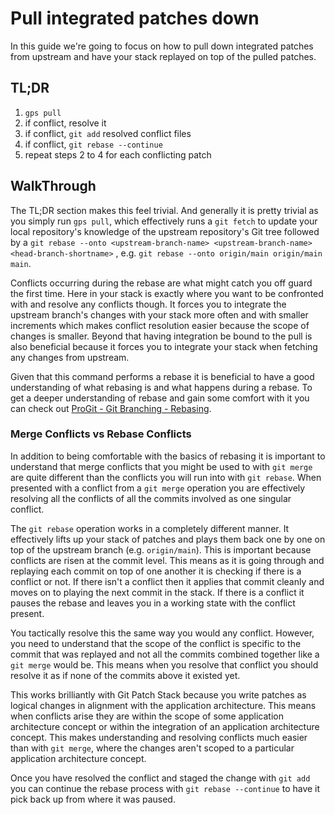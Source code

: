 # Pull integrated patches down

In this guide we're going to focus on how to pull down integrated patches from
upstream and have your stack replayed on top of the pulled patches.

## TL;DR

1. `gps pull`
2. if conflict, resolve it
3. if conflict, `git add` resolved conflict files
4. if conflict, `git rebase --continue`
5. repeat steps 2 to 4 for each conflicting patch

## WalkThrough

The TL;DR section makes this feel trivial. And generally it is pretty trivial as you
simply run `gps pull`, which effectively runs a `git fetch` to update your local
repository's knowledge of the upstream repository's Git tree followed by a
`git rebase --onto <upstream-branch-name> <upstream-branch-name> <head-branch-shortname>`
, e.g. `git rebase --onto origin/main origin/main main`.

Conflicts occurring during the rebase are what might catch you off guard the
first time. Here in your stack is exactly where you want to be confronted with
and resolve any conflicts though. It forces you to integrate the upstream
branch's changes with your stack more often and with smaller increments
which makes conflict resolution easier because the scope of changes is smaller.
Beyond that having integration be bound to the pull is also beneficial because
it forces you to integrate your stack when fetching any changes from upstream.

Given that this command performs a rebase it is beneficial to have a good
understanding of what rebasing is and what happens during a rebase.
To get a deeper understanding of rebase and gain some comfort with it you can
check out [ProGit - Git Branching - Rebasing](https://git-scm.com/book/en/v2/Git-Branching-Rebasing).

### Merge Conflicts vs Rebase Conflicts

In addition to being comfortable with the basics of rebasing it is important to
understand that merge conflicts that you might be used to with `git merge` are
quite different than the conflicts you will run into with `git rebase`. When
presented with a conflict from a `git merge` operation you are effectively
resolving all the conflicts of all the commits involved as one singular
conflict.

The `git rebase` operation works in a completely different manner. It
effectively lifts up your stack of patches and plays them back one by one on
top of the upstream branch (e.g. `origin/main`). This is important because
conflicts are risen at the commit level. This means as it is going through
and replaying each commit on top of one another it is checking if there is a
conflict or not. If there isn't a conflict then it applies that commit cleanly
and moves on to playing the next commit in the stack. If there is a conflict it
pauses the rebase and leaves you in a working state with the conflict present.

You tactically resolve this the same way you would any conflict. However, you
need to understand that the scope of the conflict is specific to the commit that
was replayed and not all the commits combined together like a `git merge` would
be. This means when you resolve that conflict you should resolve it as if none
of the commits above it existed yet.

This works brilliantly with Git Patch Stack because you write patches as
logical changes in alignment with the application architecture. This means when
conflicts arise they are within the scope of some application architecture
concept or within the integration of an application architecture concept. This
makes understanding and resolving conflicts much easier than with `git merge`,
where the changes aren't scoped to a particular application architecture
concept.

Once you have resolved the conflict and staged the change with `git add` you
can continue the rebase process with `git rebase --continue` to have it pick
back up from where it was paused.
